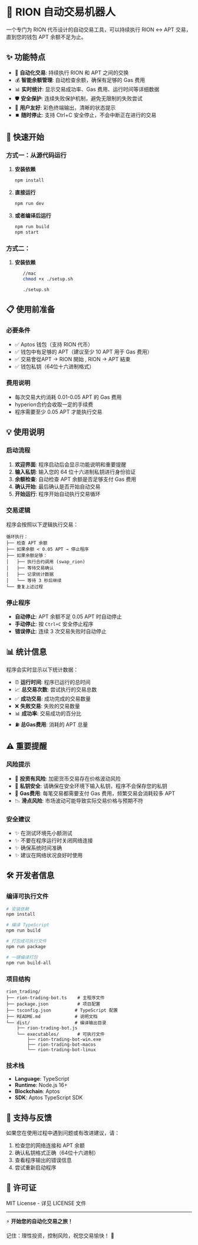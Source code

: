 # 🤖 RION 自动交易机器人

一个专门为 RION 代币设计的自动交易工具，可以持续执行 RION ↔ APT 交易，直到您的钱包 APT 余额不足为止。

## ✨ 功能特点

- 🔄 **自动化交易**: 持续执行 RION 和 APT 之间的交换
- 💰 **智能余额管理**: 自动检查余额，确保有足够的 Gas 费用
- 📊 **实时统计**: 显示交易成功率、Gas 费用、运行时间等详细数据
- 🛡️ **安全保护**: 连续失败保护机制，避免无限制的失败尝试
- 🎯 **用户友好**: 彩色终端输出，清晰的状态提示
- ⏹️ **随时停止**: 支持 Ctrl+C 安全停止，不会中断正在进行的交易

## 🚀 快速开始

### 方式一：从源代码运行

1. **安装依赖**
   ```bash
   npm install
   ```

2. **直接运行**
   ```bash
   npm run dev
   ```

3. **或者编译后运行**
   ```bash
   npm run build
   npm start
   ```

### 方式二：
1. **安装依赖** 
   ```bash
      //mac 
      chmod +x ./setup.sh
   ```

   ```bash
      ./setup.sh
   ```
   
## 📋 使用前准备

### 必要条件
- ✅ Aptos 钱包（支持 RION 代币）
- ✅ 钱包中有足够的 APT（建议至少 10 APT 用于 Gas 费用）
- ✅ 交易會從APT -> RION 開始 , RION -> APT 結束 
- ✅ 钱包私钥（64位十六进制格式）

### 费用说明
- 每次交易大约消耗 0.01-0.05 APT 的 Gas 费用
- hyperion合约会收取一定的手续费
- 程序需要至少 0.05 APT 才能执行交易

## 💡 使用说明

### 启动流程

1. **欢迎界面**: 程序启动后会显示功能说明和重要提醒
2. **输入私钥**: 输入您的 64 位十六进制私钥进行身份验证
3. **余额检查**: 自动检查 APT 余额是否足够支付 Gas 费用
4. **确认开始**: 最后确认是否开始自动交易
5. **开始运行**: 程序开始自动执行交易循环

### 交易逻辑

程序会按照以下逻辑执行交易：

```
循环执行：
├── 检查 APT 余额
├── 如果余额 < 0.05 APT → 停止程序
├── 如果余额足够：
│   ├── 执行合约调用 (swap_rion)
│   ├── 等待交易确认
│   ├── 记录统计数据
│   └── 等待 3 秒后继续
└── 重复上述过程
```

### 停止程序

- **自动停止**: APT 余额不足 0.05 APT 时自动停止
- **手动停止**: 按 `Ctrl+C` 安全停止程序
- **错误停止**: 连续 3 次交易失败时自动停止

## 📊 统计信息

程序会实时显示以下统计数据：

- ⏰ **运行时间**: 程序已运行的总时间
- 📈 **总交易次数**: 尝试执行的交易总数
- ✅ **成功交易**: 成功完成的交易数量
- ❌ **失败交易**: 失败的交易数量
- 📊 **成功率**: 交易成功的百分比
- ⛽ **总Gas费用**: 消耗的 APT 总量

## ⚠️ 重要提醒

### 风险提示
- 🚨 **投资有风险**: 加密货币交易存在价格波动风险
- 🔐 **私钥安全**: 请确保在安全环境下输入私钥，程序不会保存您的私钥
- 💸 **Gas费用**: 每笔交易都需要支付 Gas 费用，频繁交易会消耗较多 APT
- 📉 **滑点风险**: 市场波动可能导致实际交易价格与预期不符

### 安全建议
- ✨ 在测试环境先小额测试
- ✨ 不要在程序运行时关闭网络连接
- ✨ 确保系统时间准确
- ✨ 建议在网络状况良好时使用

## 🛠️ 开发者信息

### 编译可执行文件

```bash
# 安装依赖
npm install

# 编译 TypeScript
npm run build

# 打包成可执行文件
npm run package

# 一键编译打包
npm run build-all
```

### 项目结构

```
rion_trading/
├── rion-trading-bot.ts    # 主程序文件
├── package.json           # 项目配置
├── tsconfig.json         # TypeScript 配置
├── README.md             # 说明文档
└── dist/                 # 编译输出目录
    ├── rion-trading-bot.js
    └── executables/       # 可执行文件
        ├── rion-trading-bot-win.exe
        ├── rion-trading-bot-macos
        └── rion-trading-bot-linux
```

### 技术栈
- **Language**: TypeScript
- **Runtime**: Node.js 16+
- **Blockchain**: Aptos
- **SDK**: Aptos TypeScript SDK

## 🤝 支持与反馈

如果您在使用过程中遇到问题或有改进建议，请：

1. 检查您的网络连接和 APT 余额
2. 确认私钥格式正确（64位十六进制）
3. 查看程序输出的错误信息
4. 尝试重新启动程序

## 📄 许可证

MIT License - 详见 LICENSE 文件

---

⚡ **开始您的自动化交易之旅！**

记住：理性投资，控制风险，祝您交易愉快！ 🎯